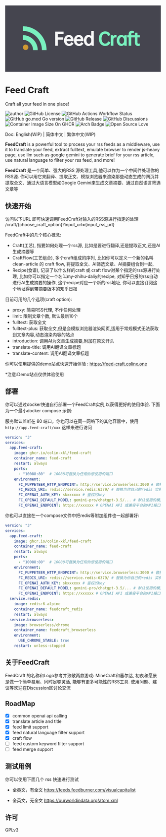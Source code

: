 ![logo.png](asset/logo-header.png)

# Feed Craft

Craft all your feed in one place!

![author](https://img.shields.io/badge/author-Colin-blue)
![GitHub License](https://img.shields.io/github/license/Colin-XKL/FeedCraft)
![GitHub Actions Workflow Status](https://img.shields.io/github/actions/workflow/status/Colin-XKL/FeedCraft/docker-publish.yml)
![GitHub go.mod Go version](https://img.shields.io/github/go-mod/go-version/Colin-XKL/FeedCraft)
![GitHub Release](https://img.shields.io/github/v/release/Colin-XKL/FeedCraft)
![GitHub Discussions](https://img.shields.io/github/discussions/Colin-XKL/FeedCraft?link=https%3A%2F%2Fgithub.com%2FColin-XKL%2FFeedCraft%2Fdiscussions)
![Container Image Size On GHCR](https://ghcr-badge.egpl.dev/colin-xkl/feed-craft/size?color=%2344cc11&tag=latest&label=image+size)
![Arch Badge](https://img.shields.io/badge/arch-amd64|arm64-blue)
![Open Source Love](https://badges.frapsoft.com/os/v2/open-source.svg?v=103)

Doc: English(WIP) | 简体中文 | 繁体中文(WIP)

**FeedCraft** is a powerful tool to process your rss feeds as a middleware, use it to translate your feed, extract
fulltext, emulate browser
to render js-heavy page, use llm such as google gemini to generate brief for your rss article, use natural language to
filter your rss feed, and more!

**FeedCraft** 是一个简单、强大的RSS 源处理工具,他可以作为一个中间件处理你的RSS源.
你可以用它来翻译、提取正文、模拟浏览器来渲染那些动态生成的网页并提取全文、通过大语言模型如Google
Gemini来生成文章摘要、通过自然语言筛选文章等

## 快速开始

访问以下URL 即可快速调用FeedCraft对输入的RSS源进行指定的处理
/craft/{choose_craft_option}?input_url={input_rss_url}

FeedCraft中的几个核心概念:

- Craft(工艺), 指要如何处理一个rss源, 比如是要进行翻译,还是提取正文,还是AI生成摘要等
- CraftFlow(工艺组合), 多个craft组成的序列, 比如你可以定义一个新的名叫 clean-article 的 craft flow,
  将提取全文、AI筛选文章、AI摘要组合到一起,
- Recipe(食谱), 记录了以什么样的craft 或 craft flow对某个指定的rss源进行处理, 比如你可以指定一个名叫my-zhihu-daliy的recipe,
  对知乎日报的rss自动进行AI生成摘要的操作, 这个recipe对应一个新的rss地址, 你可以直接订阅这个地址得到带摘要版本的知乎日报

目前可用的几个选项(craft option):

- proxy: 简易RSS代理, 不作任何处理
- limit: 限制文章个数, 默认最新10个
- fulltext: 获取全文
- fulltext-plus: 获取全文,但是会模拟浏览器渲染网页,适用于常规模式无法获取到文章内容,动态渲染内容的站点
- introduction: 调用AI为文章生成摘要,附加在原文开头
- translate-title: 调用AI翻译文章标题
- translate-content: 调用AI翻译文章标题

你可以使用提供的demo站点快速开始体验 :
https://feed-craft.colinx.one

*注意:Demo站点仅供体验使用

## 部署

你可以通过docker快速自行部署一个FeedCraft实例,以获得更好的使用体验.
下面为一个最小docker compose 示例:

服务默认监听在 80 端口，你也可以在同一网络下的其他容器中，使用 `http://app.feed-craft/xxx` 这样来进行访问

```yaml
version: "3"
services:
  app.feed-craft:
    image: ghcr.io/colin-xkl/feed-craft
    container_name: feed-craft
    restart: always
    ports:
      - "10088:80"  # 10088可替换为任何你想使用的端口
    environment:
      FC_PUPPETEER_HTTP_ENDPOINT: http://service.browserless:3000 # 替换为你自己的 browserless 或其他浏览器实例地址
      FC_REDIS_URI: redis://service.redis:6379/ # 替换为你自己的redis 实例地址
      FC_OPENAI_AUTH_KEY: skxxxxxx # 鉴权的key
      FC_OPENAI_DEFAULT_MODEL: gemini-pro/chatgpt-3.5/... # 默认使用的模型
      FC_OPENAI_ENDPOINT: https://xxxxxx # OPENAI API 或兼容平台的API接口路径
```

你也可以直接在一个compose文件中把redis等附加组件也一起部署好:

```yaml
version: "3"
services:
  app.feed-craft:
    image: ghcr.io/colin-xkl/feed-craft
    container_name: feed-craft
    restart: always
    ports:
      - "10088:80"  # 10088可替换为任何你想使用的端口
    environment:
      FC_PUPPETEER_HTTP_ENDPOINT: http://service.browserless:3000 # 替换为你自己的 browserless 或其他浏览器实例地址
      FC_REDIS_URI: redis://service.redis:6379/ # 替换为你自己的redis 实例地址
      FC_OPENAI_AUTH_KEY: skxxxxxx # 鉴权的key
      FC_OPENAI_DEFAULT_MODEL: gemini-pro/chatgpt-3.5/... # 默认使用的模型
      FC_OPENAI_ENDPOINT: https://xxxxxx # OPENAI API 或兼容平台的API接口路径
  service.redis:
    image: redis:6-alpine
    container_name: feedcraft_redis
    restart: always
  service.browserless:
    image: browserless/chrome
    container_name: feedcraft_browserless
    environment:
      USE_CHROME_STABLE: true
    restart: unless-stopped
```

## 关于FeedCraft

FeedCraft 的名称和Logo参考并致敬两款游戏: MineCraft和塞尔达, 初衷和愿景是做一个简单易用、同时足够灵活, 能够有更多可能性的RSS工具.
使用问题、建议等欢迎在Discussion区讨论交流

## RoadMap

- [x] common openai api calling
- [x] translate article and title
- [x] feed limit support
- [x] feed natural language filter support
- [x] craft flow
- [ ] feed custom keyword filter support
- [ ] feed merge support

## 测试用例
你可以使用下面几个 rss 快速进行测试

- 全英文，有全文
  https://feeds.feedburner.com/visualcapitalist

- 全英文，无全文
  https://ourworldindata.org/atom.xml

## 许可

GPLv3
